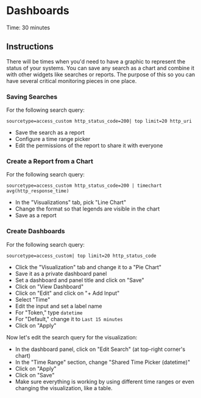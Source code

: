 # Dashboards
Time: 30 minutes

## Instructions
There will be times when you'd need to have a graphic to represent the status of your systems. You can save any search as a chart and combine it with other widgets like searches or reports. The purpose of this so you can have several critical monitoring pieces in one place.

### Saving Searches
For the following search query:

```
sourcetype=access_custom http_status_code=200| top limit=20 http_uri
```

- Save the search as a report
- Configure a time range picker
- Edit the permissions of the report to share it with everyone

### Create a Report from a Chart
For the following search query:

```
sourcetype=access_custom http_status_code=200 | timechart avg(http_response_time)
```

- In the "Visualizations" tab, pick "Line Chart"
- Change the format so that legends are visible in the chart
- Save as a report

### Create Dashboards
For the following search query:

```
sourcetype=access_custom| top limit=20 http_status_code
```

- Click the "Visualization" tab and change it to a "Pie Chart"
- Save it as a private dashboard panel
- Set a dashboard and panel title and click on "Save"
- Click on "View Dashboard"
- Click on "Edit" and click on "+ Add Input"
- Select "Time"
- Edit the input and set a label name
- For "Token," type `datetime`
- For "Default," change it to `Last 15 minutes`
- Click on "Apply"

Now let's edit the search query for the visualization:

- In the dashboard panel, click on "Edit Search" (at top-right corner's chart)
- In the "Time Range" section, change "Shared Time Picker (datetime)"
- Click on "Apply"
- Click on "Save"
- Make sure everything is working by using different time ranges or even changing the visualization, like a table.
